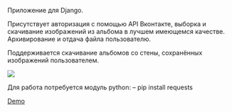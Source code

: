 Приложение для Django.

Присутствует авторизация с помощью API Вконтакте, выборка и скачивание изображений из альбома в лучшем имеющемся качестве.
Архивирование и отдача файла пользователю.

Поддерживается скачивание альбомов со стены, сохранённых изображений пользователем.

<img src="https://habrastorage.org/files/97e/04e/1d8/97e04e1d899641fe852d41ec4f452f42.gif"/>

Для работа потребуется модуль python:
– pip install requests


[Demo](http://vk.roothub.pw/)

